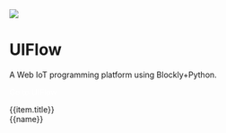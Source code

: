 <div class="container uiflow_banner">
    <div>
      <img src="https://m5stack.oss-cn-shenzhen.aliyuncs.com/image/m5-docs_homepage/home_page/uiflow_home_page.webp">
    </div>
    <div style="margin-top:30px">
      <h1 class="jumbotron-heading">UIFlow</h1>
      <p class="lead text-muted">A Web IoT programming platform using Blockly+Python.</p>
      <p>
        <a href="http://flow.m5stack.com/" target="view_window" class="btn btn-primary my-2" style="color:white;text-decoration:none"><el-button type="primary">Go to UIFlow</el-button></a>
      </p>
    </div>
</div>


<div id='uiflow_home_page'>
  <el-card class="box-card" v-for="(item,index) in list" :key="index" style="margin-bottom:20px">
    <div slot="header" class="clearfix">
      <span>{{item.title}}</span>
      <i class="el-icon-s-management" style="float: right;"></i>
    </div>
    <div v-for="(href,name) in item.item" :key="name" style="margin: 0px 10px 10px 0px ;display:inline-block;">
      <a :href='href'><el-tag>{{name}}</el-tag></a>
    </div>
  </el-card>
</div>

<script>

const quickstart = {
  'title':"Quick Start",
  'item':{
    'BASIC / M5GO / FIRE / FACES':'#/en/quick_start/m5core/m5stack_core_get_started_MicroPython',
    'M5StickC':'#/en/quick_start/m5stickc/m5stickc_quick_start_with_uiflow',
    'M5StickC PLUS':'#/en/quick_start/m5stickc_plus/m5stickc_plus_quick_start_with_uiflow',
    'M5Stick':'#/en/quick_start/m5stick/m5stick_quick_start_with_uiflow',
    'ATOM Echo':'#/en/quick_start/atom/atom_echo_quick_start',
    'ATOM Lite / Matrix':'#/en/quick_start/atom/atom_quick_start_uiflow'
  }
};

const hardware = {
  'title':"Hardware",
  'item':{
    'RGB Bar':'#/en/uiflow/hardware?id=rgb',
    'Speaker':'#/en/uiflow/hardware?id=speaker',
    'IMU':'#/en/uiflow/hardware?id=imu',
    'POWER':'#/en/uiflow/hardware?id=power-m5stack'
  }
};


const uielements = {
  'title':"UI simulator",
  'item':{
    'UI Elements':'#/en/uiflow/ui_simulator?id=ui-elements',
    'Unicode':'#/en/uiflow/ui_simulator?id=unicode',
    'Emoji':'#/en/uiflow/ui_simulator?id=emoji',
    'Graphic':'#/en/uiflow/ui_simulator?id=graphic',
    'Image':'#/en/uiflow/ui_simulator?id=displaying-images',
    'Screen':'#/en/uiflow/ui_simulator?id=screen'
  }
};


const datastructure = {
  'title':"Data structure",
  'item':{
    'variables':'#/en/uiflow/data_structure?id=variables',
    'Basic operation':'#/en/uiflow/data_structure?id=operation',
    'Random':'#/en/uiflow/data_structure?id=random',
    'Array':'#/en/uiflow/data_structure?id=array',
    'Map':'#/en/uiflow/data_structure?id=map',
    'JSON':'#/en/uiflow/data_structure?id=json',
    'text':'#/en/uiflow/data_structure?id=text'
  }
};

const logic = {
  'title':"Logic",
  'item':{
    'if':'#/en/uiflow/logic?id=if',
    'Logic':'#/en/uiflow/logic?id=logic',
    'Logic Operator':'#/en/uiflow/logic?id=logic-operation',
    'Repeat':'#/en/uiflow/logic?id=repeat',
    'Iteration':'#/en/uiflow/logic?id=iteration',
    'Functions':'#/en/uiflow/logic?id=functions'
  }
};

const advanced = {
  'title':"Advanced",
  'item':{
    'Remote':'#/en/uiflow/advanced?id=remote',
    'ESP-NOW':'#/en/uiflow/advanced?id=esp-now',
    'MQTT':'#/en/uiflow/advanced?id=mqtt-communication',
    'WiFi':'#/en/uiflow/advanced?id=wifi',
    'P2P':'#/en/uiflow/advanced?id=p2p',
    'Easy IO':'#/en/uiflow/advanced?id=easy-io',
    'PIN':'#/en/uiflow/advanced?id=pin',
    'PWM':'#/en/uiflow/advanced?id=pwm',
    'ADC':'#/en/uiflow/advanced?id=adc',
    'DAC':'#/en/uiflow/advanced?id=dac',
    'UART':'#/en/uiflow/advanced?id=uart',
    'I2C':'#/en/uiflow/advanced?id=i2c',
    'Execute':'#/en/uiflow/advanced?id=execute',
    'SDCard':'#/en/uiflow/advanced?id=sdcard',
    'Http':'#/en/uiflow/advanced?id=http',
    'Modbus':'#/en/uiflow/advanced?id=modbus-master',
    'BLE UART':'#/en/uiflow/advanced?id=ble-uartsupport-m5stack-fire-only',
    'Blynk':'#/en/uiflow/advanced?id=blynksupport-m5stack-fire-only',
    'Echo STT':'#/en/uiflow/advanced?id=echo-stt',
    'Pin Servo':'#/en/uiflow/advanced?id=echo-pin-servo',
    'NTP':'#/en/uiflow/advanced?id=echo-ntp'
  }
};

const unit = {
  'title':"Units",
  'item':{
    'ENV':'#/en/uiflow/Units?id=env',
    'PIR':'#/en/uiflow/Units?id=pir',
    'RGB LED':'#/en/uiflow/Units?id=rgb-led',
    'Joystick':'#/en/uiflow/Units?id=joystick',
    'MAKEY':'#/en/uiflow/Units?id=makey',
    'SERVO':'#/en/uiflow/Units?id=servo',
    'WEIGHT':'#/en/uiflow/Units?id=weight',
    'TRACE':'#/en/uiflow/Units?id=trace',
    'BUTTON':'#/en/uiflow/Units?id=button',
    'Dual-BUTTON':'#/en/uiflow/Units?id=dual-button',
    'RGB':'#/en/uiflow/Units?id=rgb',
    'RELAY':'#/en/uiflow/Units?id=relay',
    'ADC':'#/en/uiflow/Units?id=adc',
    'DAC':'#/en/uiflow/Units?id=dac',
    'NCIR':'#/en/uiflow/Units?id=ncir',
    'IR':'#/en/uiflow/Units?id=ir',
    'EXT.IO':'#/en/uiflow/Units?id=extio',
    'ANGLE':'#/en/uiflow/Units?id=angle',
    'LIGHT':'#/en/uiflow/Units?id=light',
    'EARTH':'#/en/uiflow/Units?id=earth',
    'ToF':'#/en/uiflow/Units?id=tof',
    'COLOR':'#/en/uiflow/Units?id=color',
    'RFID':'#/en/uiflow/Units?id=rfid',
    'FINGER':'#/en/uiflow/Units?id=finger',
    'CardKB':'#/en/uiflow/Units?id=cardkb',
    'Pb.HUB':'#/en/uiflow/Units?id=pbhub',
    'Pa.HUB':'#/en/uiflow/Units?id=pahub',
    'THERMAL':'#/en/uiflow/Units?id=thermal',
    'GPS':'#/en/uiflow/Units?id=gps'
  }
};

const modules = {
  'title':"Modules",
  'item':{
    'LoRaWAN':'#/en/uiflow/Modules?id=lorawan',
    'LidarBOT':'#/en/uiflow/Modules?id=lidarbot',
    'STEPMOTOR':'#/en/uiflow/Modules?id=stepmotor',
    'SERVO':'#/en/uiflow/Modules?id=servo',
    'Bala Motor':'#/en/uiflow/Modules?id=bala-motor',
    'Bala':'#/en/uiflow/Modules?id=bala',
    'LEGO+':'#/en/uiflow/Modules?id=lego',
    'PM2.5':'#/en/uiflow/Modules?id=pm25',
    'BaseX':'#/en/uiflow/Modules?id=basex',
    'PLUS':'#/en/uiflow/Modules?id=plus',
    'GoPlus':'#/en/uiflow/Modules?id=goplus',
    'GPS':'#/en/uiflow/Modules?id=gps'
  }
};

const faces = {
  'title':"FACES",
  'item':{
    'Calculator':'#/en/uiflow/FACES?id=calculator',
    'Encoder':'#/en/uiflow/FACES?id=encoder',
    'FINGER':'#/en/uiflow/FACES?id=finger',
    'GameBoy':'#/en/uiflow/FACES?id=gameboy',
    'Joystick':'#/en/uiflow/FACES?id=joystick',
    'KeyBoard':'#/en/uiflow/FACES?id=keyboard',
    'RFID':'#/en/uiflow/FACES?id=rfid'
  }
};

const custom = {
  'title':"Block Custom",
  'item':{
    'Create block':'#/en/uiflow/blockly_custom?id=create-block',
    'Code-Parameter':'#/en/uiflow/blockly_custom?id=code-parameter',
    'Save and Changes':'#/en/uiflow/blockly_custom?id=save-and-changes',
    'Using program block':'#/en/uiflow/blockly_custom?id=using-program-block'
  }
};

var uiflow_home_page = new Vue({
    el:'#uiflow_home_page',
    data() {
      return {
        list: {
            quickstart: quickstart,
            hardware: hardware,
            uielements: uielements,
            datastructure: datastructure,
            logic: logic,
            advanced: advanced,
            unit: unit,
            modules:modules,
            faces:faces,
            custom:custom
          }
      };
    }
})
</script>